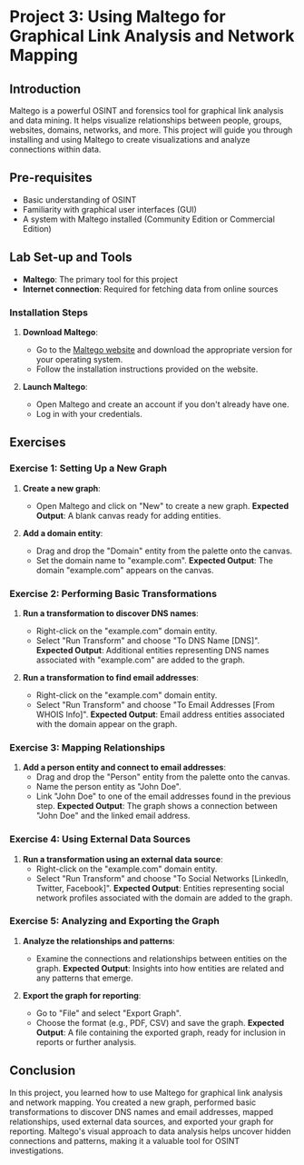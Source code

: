 # Project 3: Using Maltego for Graphical Link Analysis and Network Mapping

## Introduction

Maltego is a powerful OSINT and forensics tool for graphical link analysis and data mining. It helps visualize relationships between people, groups, websites, domains, networks, and more. This project will guide you through installing and using Maltego to create visualizations and analyze connections within data.

## Pre-requisites

- Basic understanding of OSINT
- Familiarity with graphical user interfaces (GUI)
- A system with Maltego installed (Community Edition or Commercial Edition)

## Lab Set-up and Tools

- **Maltego**: The primary tool for this project
- **Internet connection**: Required for fetching data from online sources

### Installation Steps

1. **Download Maltego**:
    - Go to the [Maltego website](https://www.maltego.com/) and download the appropriate version for your operating system.
    - Follow the installation instructions provided on the website.

2. **Launch Maltego**:
    - Open Maltego and create an account if you don't already have one.
    - Log in with your credentials.

## Exercises

### Exercise 1: Setting Up a New Graph

1. **Create a new graph**:
    - Open Maltego and click on "New" to create a new graph.
    **Expected Output**: A blank canvas ready for adding entities.

2. **Add a domain entity**:
    - Drag and drop the "Domain" entity from the palette onto the canvas.
    - Set the domain name to "example.com".
    **Expected Output**: The domain "example.com" appears on the canvas.

### Exercise 2: Performing Basic Transformations

1. **Run a transformation to discover DNS names**:
    - Right-click on the "example.com" domain entity.
    - Select "Run Transform" and choose "To DNS Name [DNS]".
    **Expected Output**: Additional entities representing DNS names associated with "example.com" are added to the graph.

2. **Run a transformation to find email addresses**:
    - Right-click on the "example.com" domain entity.
    - Select "Run Transform" and choose "To Email Addresses [From WHOIS Info]".
    **Expected Output**: Email address entities associated with the domain appear on the graph.

### Exercise 3: Mapping Relationships

1. **Add a person entity and connect to email addresses**:
    - Drag and drop the "Person" entity from the palette onto the canvas.
    - Name the person entity as "John Doe".
    - Link "John Doe" to one of the email addresses found in the previous step.
    **Expected Output**: The graph shows a connection between "John Doe" and the linked email address.

### Exercise 4: Using External Data Sources

1. **Run a transformation using an external data source**:
    - Right-click on the "example.com" domain entity.
    - Select "Run Transform" and choose "To Social Networks [LinkedIn, Twitter, Facebook]".
    **Expected Output**: Entities representing social network profiles associated with the domain are added to the graph.

### Exercise 5: Analyzing and Exporting the Graph

1. **Analyze the relationships and patterns**:
    - Examine the connections and relationships between entities on the graph.
    **Expected Output**: Insights into how entities are related and any patterns that emerge.

2. **Export the graph for reporting**:
    - Go to "File" and select "Export Graph".
    - Choose the format (e.g., PDF, CSV) and save the graph.
    **Expected Output**: A file containing the exported graph, ready for inclusion in reports or further analysis.

## Conclusion

In this project, you learned how to use Maltego for graphical link analysis and network mapping. You created a new graph, performed basic transformations to discover DNS names and email addresses, mapped relationships, used external data sources, and exported your graph for reporting. Maltego's visual approach to data analysis helps uncover hidden connections and patterns, making it a valuable tool for OSINT investigations.
